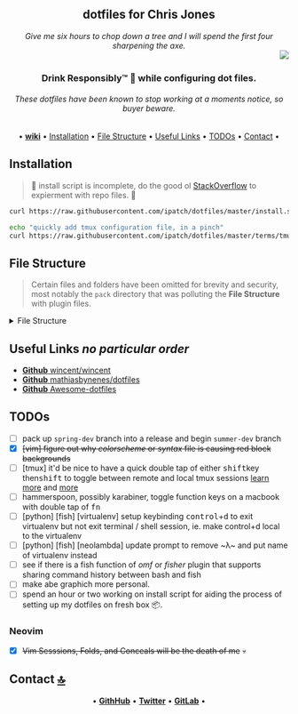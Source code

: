 <h2 align="center">dotfiles for Chris Jones</h2>

<div align="center">
<em>Give me six hours to chop down a tree and I will spend the first four sharpening the axe.</em>
</div>

<img align="right" src="https://raw.githubusercontent.com/wiki/ipatch/dotfiles/lib/abe.circle.png">

<br>

<h3 align="center">Drink Responsibly™ 🥃 while configuring dot files.</h3>

<h6 align="center"><em>These dotfiles have been known to stop working at a moments notice, so buyer beware.</em></h6>

<div align="center">

<a id="contents"></a>

• [**wiki**](https://github.com/ipatch/dotfiles/wiki) • [Installation](#installation) • [File Structure](#file-structure) • [Useful Links](#useful-links) • [TODOs](#todos) • [Contact](#contact) •

</div>

<a id="installation"></a>

## Installation

>👷 install script is incomplete, do the good ol [StackOverflow](https://i.imgur.com/QZj4hxp.jpg) to expierment with repo files. 🚧

```sh
curl https://raw.githubusercontent.com/ipatch/dotfiles/master/install.sh | /bin/sh

echo "quickly add tmux configuration file, in a pinch"
curl https://raw.githubusercontent.com/ipatch/dotfiles/master/terms/tmux/tmux.conf > ~/.tmux.conf
```

<a id="file-structure"></a>

## File Structure

> Certain files and folders have been omitted for brevity and security, most notably the `pack` directory that was polluting the **File Structure** with plugin files.

<details>
<summary>File Structure</summary>
<pre>
.
├── .git-crypt/
│   ├── .gitattributes
│   └── keys/
│       └── default/
│           └── 0/
├── .gitattributes
├── .github/
│   ├── CONTRIBUTING.md
│   ├── ISSUE_TEMPLATE.md
│   └── PULL_REQUEST_TEMPLATE.md
├── .gitignore
├── .gitmodules
├── .wiki/
│   ├── .gitignore
│   ├── Home.md
│   ├── _Footer.md
│   ├── _Sidebar.md
│   ├── bind9-Notes.md
│   ├── creating-a-custom-motd-on-Debian-Jessie.md
│   ├── email-client-Notes.md
│   ├── email-server-setup-Notes.md
│   ├── emoji-side-quest.md
│   ├── fish-shell-Notes.md
│   ├── git-Notes.md
│   ├── git-it-got-it-good.md
│   ├── graphics-and-image-processing.md
│   ├── gui-text-editor-Notes.md
│   ├── homebrew-and-linuxbrew-formula-Notes.md
│   ├── lib/
│   │   ├── Neovim-2018-april-late.png
│   │   ├── Neovim-2018-april.png
│   │   ├── abe.circle.png
│   │   ├── abe.png
│   │   ├── abe.tmp.png
│   │   ├── abe.tmp.xcf
│   │   ├── custom-motd.png
│   │   ├── fish-tab-completions.png
│   │   ├── macos-opengl-support.png
│   │   ├── merica.gif
│   │   ├── restore-app-windows.png
│   │   ├── vim-2017.png
│   │   └── windows-10-boot-time.png
│   ├── linux-macos-administration-Notes.md
│   ├── linux-macos-troubleshooting-Notes.md
│   ├── macbookpro-late-2013-Notes.md
│   ├── radare-Notes.md
│   ├── raspberry-pi-Notes.md
│   ├── tags
│   ├── terminal-emulators.md
│   ├── tmux-Notes.md
│   ├── vim-neovim-Notes.md
│   ├── web-browser-Notes.md
│   ├── weechat-Notes.md
│   ├── windows-Notes.md
│   └── working-with-video.md
├── LICENSE
├── README.md
├── asdf/
│   ├── .default-gems
│   ├── .default-npm-packages
│   ├── .tool-versions.nathan.capin
│   ├── .tool-versions.nathan.root
│   ├── README.md
│   └── tool-versions.rogue.capin
├── config/
│   ├── README.md
│   ├── alacritty/
│   │   └── alacritty.yml
│   ├── asciinema/
│   │   ├── config
│   │   ├── install-id
│   │   └── install-id.shu
│   ├── atom/
│   │   └── packages.list
│   ├── base16-shell -> /opt/code/github/PUBLIC/base16-shell/
│   ├── bash/
│   │   ├── .gitkeep
│   │   ├── bash_completion/
│   │   │   └── alacritty-completions.bash
│   │   ├── bash_profile
│   │   ├── bashrc
│   │   └── functions/
│   │       ├── .fzf.bash
│   │       ├── .gitkeep
│   │       ├── README.md
│   │       ├── debug.bash*
│   │       ├── foobar.bash
│   │       └── print_256_colors.bash*
│   ├── bitbar/
│   │   ├── cpu-temperature.5s.sh*
│   │   ├── fan-speed.5s.sh*
│   │   └── spotify.10s.sh*
│   ├── brew/
│   │   ├── Debian/
│   │   │   └── stretch/
│   │   │       ├── .gitkeep
│   │   │       ├── Brewfile
│   │   │       ├── dir_colors -> /opt/Code/dotfiles/config/brew/macOS/10.13/gnu-coreutils/dir_colors
│   │   │       └── nathan.stretch.package-list.txt -> /opt/Code/dotfiles/jobs/Linux/Debian/etc/apt/nathan.stretch.package-list.txt
│   │   ├── grc/
│   │   │   └── grc.conf
│   │   └── macOS/
│   │       ├── 10.12 -> Sierra//
│   │       ├── 10.13 -> High\ Sierra//
│   │       ├── High\ Sierra/
│   │       │   ├── Brewfile
│   │       │   ├── Library -> /opt/Code/dotfiles/config/brew/macOS/Sierra/Library/
│   │       │   ├── config/
│   │       │   │   └── karabiner -> /opt/Code/dotfiles/config/karabiner/
│   │       │   ├── etc -> /opt/Code/dotfiles/config/brew/macOS/Sierra/etc/
│   │       │   └── gnu-coreutils/
│   │       │       └── dir_colors
│   │       └── Sierra/
│   │           ├── Brewfile
│   │           ├── Library/
│   │           │   ├── LaunchAgents/
│   │           │   │   └── com.chrisrjones.ssh-agent.plist
│   │           │   └── LaunchDaemons/
│   │           │       └── com.chrisrjones.sshd.plist
│   │           └── etc/
│   │               └── ssh/
│   │                   ├── ssh_config
│   │                   └── sshd_config
│   ├── code -> vscode/
│   ├── firefox/
│   │   └── chrome/
│   │       └── userChrome.css
│   ├── fish/
│   │   ├── abbreviations.fish
│   │   ├── aliases.fish
│   │   ├── completions/
│   │   │   ├── alacritty.fish
│   │   │   ├── asdf.fish
│   │   │   ├── docker.fish
│   │   │   └── rustup.fish
│   │   ├── conf.d/
│   │   │   ├── 001_load_paths.fish
│   │   │   ├── 002_load_ls_colors.fish
│   │   │   ├── 005_omf.fish
│   │   │   ├── 007_load_pyen.fish
│   │   │   └── 008_load_gpg-agent.fish
│   │   ├── config.fish
│   │   ├── config.fish.bkup
│   │   ├── fish_universal_variables
│   │   ├── frameworks/
│   │   │   └── omf/
│   │   │       ├── bundle
│   │   │       ├── channel
│   │   │       ├── theme
│   │   │       └── themes/
│   │   │           └── theme-neolambda/
│   │   │               ├── LICENSE
│   │   │               ├── README.md
│   │   │               ├── fish_prompt.fish
│   │   │               ├── fish_right_prompt.fish
│   │   │               └── lib/
│   │   │                   ├── fish-shell-lambda-theme.png
│   │   │                   ├── virtualenv-double-prompt.png
│   │   │                   └── virtualenv.png
│   │   ├── functions/
│   │   │   ├── bases.fish
│   │   │   ├── brew_find_pkg.fish
│   │   │   ├── color.fish
│   │   │   ├── dbus_launch.fish
│   │   │   ├── editfish.fish
│   │   │   ├── emoji.fish
│   │   │   ├── erl_cmd_his.fish
│   │   │   ├── fish_prompt.fish -> /Users/capin/.local/share/omf/themes/neolambda/fish_prompt.fish
│   │   │   ├── fish_term_wrap.fish
│   │   │   ├── fish_title.fish
│   │   │   ├── fish_user_key_bindings.fish
│   │   │   ├── foobar.fish
│   │   │   ├── fundle.fish
│   │   │   ├── fzf_key_bindings.fish -> /usr/local/opt/fzf/shell/key-bindings.fish
│   │   │   ├── git_submodule_add_commit.fish
│   │   │   ├── gittree.fish
│   │   │   ├── h.fish
│   │   │   ├── key-bindings.fish -> /usr/local/opt/fzf/shell/key-bindings.fish
│   │   │   ├── ln_asdf_man_pages.fish
│   │   │   ├── ln_dotfiles.fish
│   │   │   ├── mac_lsusers.fish
│   │   │   ├── mac_toggle_hidden_files.fish
│   │   │   ├── mac_useradd.fish
│   │   │   ├── manpdf.fish
│   │   │   ├── mk_asdf_bins.fish
│   │   │   ├── mkcd.fish
│   │   │   ├── path_add.fish
│   │   │   ├── path_pretty.fish
│   │   │   ├── path_remove.fish
│   │   │   ├── perl_print_emoji.fish
│   │   │   ├── print_cpu_code_name.fish
│   │   │   ├── print_fish.fish
│   │   │   ├── print_wan_ip.fish
│   │   │   ├── rtail.fish
│   │   │   ├── rvm.fish
│   │   │   ├── rvm_toggle.fish
│   │   │   ├── shell_color_palette.fish
│   │   │   ├── test_256_color.fish
│   │   │   ├── test_italic.fish
│   │   │   ├── test_true_color.fish
│   │   │   ├── toggle_anaconda_pythons.fish
│   │   │   ├── toggle_asdf_shims_and_bins.fish
│   │   │   ├── toggle_homebrew_python_path.fish
│   │   │   ├── toggle_homebrew_ruby.fish
│   │   │   └── vman.fish
│   │   ├── fundle/
│   │   │   └── edc/
│   │   │       └── bass/
│   │   │           ├── .travis.yml
│   │   │           ├── LICENSE
│   │   │           ├── Makefile
│   │   │           ├── README.md
│   │   │           ├── functions/
│   │   │           │   ├── __bass.py
│   │   │           │   └── bass.fish
│   │   │           └── test/
│   │   │               ├── fixtures/
│   │   │               │   └── dollar_output.sh*
│   │   │               ├── test_bass.fish
│   │   │               └── test_dollar_on_output.fish
│   │   └── interactive.fish
│   ├── git/
│   │   ├── git-templates/
│   │   │   └── hooks/
│   │   │       ├── legacy.pre-commit*
│   │   │       ├── post-checkout*
│   │   │       ├── pre-commit*
│   │   │       └── pre-commit.d/
│   │   │           └── 01-crypto.sh*
│   │   ├── gitattributes
│   │   ├── gitconfig
│   │   └── gitexcludes
│   ├── htop/
│   │   └── htoprc
│   ├── inputrc
│   ├── irc-clients/
│   │   └── weechat/
│   │       ├── alias.conf
│   │       ├── aspell.conf
│   │       ├── buffers.conf
│   │       ├── buflist.conf
│   │       ├── charset.conf
│   │       ├── colorize_nicks.conf
│   │       ├── exec.conf
│   │       ├── fifo.conf
│   │       ├── fset.conf
│   │       ├── irc.conf.shu
│   │       ├── iset.conf
│   │       ├── logger.conf
│   │       ├── logs/
│   │       │   └── .gitkeep
│   │       ├── lua/
│   │       │   └── autoload/
│   │       ├── perl/
│   │       │   ├── autoload/
│   │       │   │   ├── iset.pl -> ../iset.pl
│   │       │   │   ├── multiline.pl -> ../multiline.pl
│   │       │   │   └── nickregain.pl -> ../nickregain.pl
│   │       │   ├── iset.pl
│   │       │   ├── multiline.pl
│   │       │   └── nickregain.pl
│   │       ├── perl.conf
│   │       ├── plugins.conf
│   │       ├── python/
│   │       │   ├── autojoin.py
│   │       │   ├── autoload/
│   │       │   │   ├── autojoin.py -> ../autojoin.py
│   │       │   │   ├── colorize_nicks.py -> ../colorize_nicks.py
│   │       │   │   ├── histsearch.py -> ../histsearch.py
│   │       │   │   └── pyrnotify.py -> ../pyrnotify.py
│   │       │   ├── colorize_nicks.py
│   │       │   ├── histsearch.py
│   │       │   └── pyrnotify.py
│   │       ├── python.conf
│   │       ├── relay.conf
│   │       ├── ruby/
│   │       │   └── autoload/
│   │       ├── ruby.conf
│   │       ├── script/
│   │       │   └── plugins.xml.gz
│   │       ├── script.conf
│   │       ├── sec.conf.shu
│   │       ├── tcl/
│   │       │   └── autoload/
│   │       ├── trigger.conf
│   │       ├── weechat.conf.shu
│   │       ├── weechat.log
│   │       ├── weechat.png
│   │       ├── xfer/
│   │       │   └── .gitkeep
│   │       └── xfer.conf
│   ├── karabiner/
│   │   ├── assets/
│   │   │   └── complex_modifications/
│   │   │       ├── .gitkeep
│   │   │       └── 1531852685.json
│   │   └── karabiner.json
│   ├── minicom/
│   │   ├── minirc.bp-apex2g
│   │   ├── minirc.dfl
│   │   ├── minirc.minicom-bp-ap-express-2G
│   │   └── minirc.minicom-bp-ap2g
│   ├── mpv/
│   │   ├── input.conf
│   │   ├── mpv.conf
│   │   ├── mpv_history.log
│   │   ├── scripts/
│   │   │   └── history.lua
│   │   └── watch_later/
│   │       ├── .gitkeep
│   │       ├── 16BDAD0EF35D15879302723703612C96
│   │       ├── 183D4B3B19174B54291AECC845FC12C4
│   │       └── 6267CB20C03F5A5634589F80ED8FD6E5
│   ├── mutt/
│   │   └── muttrc
│   ├── nvim/
│   │   ├── autoload/
│   │   │   └── .gitkeep
│   │   └── init.vim
│   ├── pt/
│   │   └── config.toml
│   ├── vscode/
│   │   ├── keybindings.json
│   │   └── settings.json
│   └── zsh/
│       ├── functions/
│       │   └── .fzf.zsh
│       ├── zlogin
│       ├── zshenv
│       └── zshrc
├── editors/
│   ├── atom -> /opt/Code/dotfiles/config/atom/
│   ├── code -> /opt/Code/dotfiles/config/code/
│   ├── ctags
│   ├── nvim -> /opt/Code/dotfiles/config/nvim/
│   └── vim/
│       ├── README.md
│       ├── editorconfig
│       ├── init.vim -> /opt/Code/dotfiles/config/nvim/init.vim
│       ├── vim/
│       │   ├── .base16
│       │   ├── .base16.previous
│       │   ├── after/
│       │   │   ├── .gitkeep
│       │   │   ├── ftplugin/
│       │   │   │   ├── bash/
│       │   │   │   │   └── bash.vim
│       │   │   │   ├── fish/
│       │   │   │   │   └── fish.vim
│       │   │   │   ├── html.vim
│       │   │   │   ├── javascript/
│       │   │   │   │   ├── folding.vim
│       │   │   │   │   └── javascript.vim
│       │   │   │   ├── markdown/
│       │   │   │   │   ├── folding.vim
│       │   │   │   │   └── markdown.vim
│       │   │   │   ├── python.vim
│       │   │   │   └── vim/
│       │   │   │       ├── folding.vim
│       │   │   │       └── vim.vim
│       │   │   └── plugin/
│       │   │       ├── plugin_ale.vim
│       │   │       ├── plugin_deoplete.vim
│       │   │       ├── plugin_fzf.vim
│       │   │       ├── plugin_identLine.vim
│       │   │       ├── plugin_indent_line.vim
│       │   │       ├── plugin_language_client.vim
│       │   │       ├── plugin_lightline.vim
│       │   │       └── plugin_vim_commentary.vim
│       │   ├── autoload/
│       │   │   └── wincent/
│       │   │       ├── autocmds.vim
│       │   │       ├── mappings/
│       │   │       │   └── visual.vim
│       │   │       └── settings.vim
│       │   ├── colors/
│       │   │   └── .gitkeep
│       │   ├── plugin/
│       │   │   ├── autocmds.vim
│       │   │   ├── mappings.vim
│       │   │   ├── sessions.vim
│       │   │   └── settings.vim
│       │   └── spell/
│       │       ├── en.utf-8.add
│       │       ├── en.utf-8.add.spl
│       │       ├── en.utf-8.spl
│       │       └── en.utf-8.sug
│       ├── vimrc
│       └── vimrc.pre-feb-26-2018
├── install/
│   ├── install-alpha.sh*
│   ├── install-alpha02.sh*
│   └── prompt.sh*
├── install.sh*
├── jobs/
│   ├── Linux/
│   │   ├── Debian/
│   │   │   ├── _load_selinux_policy
│   │   │   └── etc/
│   │   │       ├── apt/
│   │   │       │   ├── Brewfile -> /opt/Code/dotfiles/config/brew/Debian/stretch/Brewfile
│   │   │       │   ├── nathan.stretch.package-list.txt
│   │   │       │   └── sources.list.d/
│   │   │       │       ├── .gitkeep
│   │   │       │       └── debian-stretch-backports.list
│   │   │       ├── bash.bashrc
│   │   │       ├── profile
│   │   │       └── systemd/
│   │   │           ├── journald.conf
│   │   │           └── system/
│   │   │               ├── bitlbee.service
│   │   │               ├── postgresql.service
│   │   │               ├── xclip.socket
│   │   │               └── xclip@.service
│   │   ├── Raspbian/
│   │   │   └── lib/
│   │   │       └── systemd/
│   │   │           └── system/
│   │   │               └── transmission-daemon.service
│   │   ├── pg_backup.config
│   │   ├── pg_backup.sh*
│   │   ├── pg_backup_borked.sh*
│   │   └── pg_backup_rotated.sh*
│   ├── bin/
│   │   ├── airport -> /System/Library/PrivateFrameworks/Apple80211.framework/Versions/A/Resources/airport*
│   │   ├── battery -> /opt/Code/dotfiles/terms/tmux/bin/battery*
│   │   ├── brew-update-Brewfile.sh*
│   │   ├── brew-updatedb.sh*
│   │   ├── color-spaces.pl*
│   │   ├── colors-fish*
│   │   ├── colors-lencioni*
│   │   ├── colors-lencioni.orig*
│   │   ├── colors-wincent*
│   │   ├── colors-wincent.orig*
│   │   ├── colors-zsh*
│   │   ├── colortest -> /opt/Code/dotfiles/config/base16-shell/colortest*
│   │   ├── dd_ibs_test.sh*
│   │   ├── dd_obs_test.sh*
│   │   ├── defunct/
│   │   │   └── tmux_session.sh*
│   │   ├── docker-uninstall-on-macos.sh*
│   │   ├── dots.sh -> /opt/Code/dotfiles/terms/tmux/bin/dots.sh*
│   │   ├── dpkg-gettext.pl
│   │   ├── dpkg-scanpackages-cydia*
│   │   ├── git-gc-all-ferocious.sh*
│   │   ├── git-grab-all-the-branches.sh*
│   │   ├── git-large-files.sh*
│   │   ├── git_find_big.sh*
│   │   ├── jtool -> /opt/code/ios-dev/tools/jtool/jtool*
│   │   ├── launchd-setup-env-vars.sh
│   │   ├── macos-bp-ln.sh*
│   │   ├── macos-ls-usb.sh*
│   │   ├── macos-notif-center-test.sh*
│   │   ├── objconv*
│   │   ├── openvpn/
│   │   │   └── test-routes.sh*
│   │   ├── print_ls_colors*
│   │   ├── rm_ds_store_files.sh*
│   │   └── sysbenc-cpu-temp.sh*
│   ├── macOS/
│   │   ├── System/
│   │   │   └── Library/
│   │   │       └── LaunchDaemons/
│   │   │           └── com.apple.nfsd.plist
│   │   ├── Users/
│   │   │   └── mr-fancy/
│   │   │       └── Library/
│   │   │           ├── LaunchAgents/
│   │   │           │   ├── com.chrisrjones.brew-update-Brewfile.plist
│   │   │           │   ├── com.chrisrjones.brew-updatedb.plist
│   │   │           │   ├── com.chrisrjones.ln_bus_pirate.plist
│   │   │           │   ├── com.chrisrjones.rm_ds_store_files.plist
│   │   │           │   └── com.chrisrjones.test.launchd-notif-center.plist
│   │   │           └── Preferences/
│   │   │               └── .gitkeep
│   │   ├── etc -> /opt/Code/dotfiles/jobs/macOS/private/
│   │   ├── private/
│   │   │   └── etc/
│   │   │       ├── autofs.conf
│   │   │       ├── paths.default
│   │   │       └── profile
│   │   └── usr/
│   │       └── local/
│   │           ├── xpc_set_event_stream_handler.m
│   │           └── xpc_set_event_stream_handler.o
│   └── scripts/
│       └── .gitkeep
├── lang/
│   ├── cpp/
│   │   └── README.md
│   ├── elixir/
│   │   ├── README.md
│   │   └── iex.exs
│   ├── java/
│   │   └── README.md
│   ├── javascript/
│   │   ├── README.md
│   │   ├── eslintrc
│   │   ├── npm-global-packages.txt
│   │   ├── npm-install.sh*
│   │   ├── npmrc
│   │   └── yarnrc.rogue.capin
│   ├── js -> /opt/Code/dotfiles/lang/javascript/
│   ├── lua/
│   │   └── README.md
│   ├── python/
│   │   ├── README.md
│   │   ├── pyenv/
│   │   │   └── .gitkeep
│   │   └── pystartup
│   ├── ruby/
│   │   ├── README.md
│   │   ├── gemrc
│   │   └── irbrc
│   └── rust/
│       └── README.md
├── re/
│   ├── gdb/
│   │   └── .gdbinit
│   ├── lldb/
│   │   └── lldbinit
│   └── radare/
│       └── radare2rc
├── shells/
│   ├── bash -> /opt/Code/dotfiles/config/bash/
│   ├── fish -> /opt/Code/dotfiles/config/fish/
│   └── zsh -> /opt/Code/dotfiles/config/zsh/
├── tags
└── terms/
    ├── Terminal-app/
    │   └── macOS-10.13.terminal
    ├── alacritty/
    │   └── alacritty.yml
    ├── hyper/
    │   └── hyper.js
    ├── iterm2/
    │   └── com.googlecode.iterm2.plist
    └── tmux/
        ├── bin/
        │   ├── battery*
        │   └── dots.sh*
        ├── tmux/
        │   ├── plugins/
        │   │   ├── .gitkeep
        │   │   ├── tmux-resurrect/
        │   │   │   ├── .gitattributes
        │   │   │   ├── .gitignore
        │   │   │   ├── .gitmodules
        │   │   │   ├── .travis.yml
        │   │   │   ├── CHANGELOG.md
        │   │   │   ├── CONTRIBUTING.md
        │   │   │   ├── LICENSE.md
        │   │   │   ├── README.md
        │   │   │   ├── docs/
        │   │   │   │   ├── custom_key_bindings.md
        │   │   │   │   ├── migrating_from_tmuxinator.md
        │   │   │   │   ├── restoring_pane_contents.md
        │   │   │   │   ├── restoring_programs.md
        │   │   │   │   ├── restoring_shell_history.md
        │   │   │   │   ├── restoring_vim_and_neovim_sessions.md
        │   │   │   │   └── save_dir.md
        │   │   │   ├── lib/
        │   │   │   │   └── tmux-test/
        │   │   │   │       ├── .gitignore
        │   │   │   │       ├── .travis.yml
        │   │   │   │       ├── CHANGELOG.md
        │   │   │   │       ├── LICENSE.md
        │   │   │   │       ├── README.md
        │   │   │   │       ├── Vagrantfile
        │   │   │   │       ├── run_framework_tests*
        │   │   │   │       ├── run_tests*
        │   │   │   │       ├── setup*
        │   │   │   │       ├── tests/
        │   │   │   │       │   ├── helpers/
        │   │   │   │       │   │   └── helpers.sh
        │   │   │   │       │   ├── run_tests_in_isolation*
        │   │   │   │       │   ├── test_basic_script_execution.sh*
        │   │   │   │       │   ├── test_default_session_name.sh*
        │   │   │   │       │   └── test_tmux_scripting.sh*
        │   │   │   │       ├── vagrant_centos_provisioning.sh
        │   │   │   │       └── vagrant_ubuntu_provisioning.sh
        │   │   │   ├── resurrect.tmux*
        │   │   │   ├── run_tests -> lib/tmux-test/run_tests*
        │   │   │   ├── save_command_strategies/
        │   │   │   │   ├── gdb.sh*
        │   │   │   │   ├── pgrep.sh*
        │   │   │   │   └── ps.sh*
        │   │   │   ├── scripts/
        │   │   │   │   ├── check_tmux_version.sh*
        │   │   │   │   ├── helpers.sh
        │   │   │   │   ├── process_restore_helpers.sh
        │   │   │   │   ├── restore.exp*
        │   │   │   │   ├── restore.sh*
        │   │   │   │   ├── save.sh*
        │   │   │   │   ├── spinner_helpers.sh
        │   │   │   │   ├── tmux_spinner.sh*
        │   │   │   │   └── variables.sh
        │   │   │   ├── strategies/
        │   │   │   │   ├── irb_default_strategy.sh*
        │   │   │   │   ├── nvim_session.sh*
        │   │   │   │   └── vim_session.sh*
        │   │   │   ├── tests/
        │   │   │   │   ├── fixtures/
        │   │   │   │   │   ├── restore_file.txt
        │   │   │   │   │   └── save_file.txt
        │   │   │   │   ├── helpers/
        │   │   │   │   │   ├── create_and_save_tmux_test_environment.exp*
        │   │   │   │   │   ├── expect_helpers.exp
        │   │   │   │   │   ├── helpers.sh -> ../../lib/tmux-test/tests/helpers/helpers.sh
        │   │   │   │   │   ├── restore_and_save_tmux_test_environment.exp*
        │   │   │   │   │   └── resurrect_helpers.sh
        │   │   │   │   ├── run_tests_in_isolation -> ../lib/tmux-test/tests/run_tests_in_isolation*
        │   │   │   │   ├── test_resurrect_restore.sh*
        │   │   │   │   └── test_resurrect_save.sh*
        │   │   │   └── video/
        │   │   │       ├── issue_vid.png
        │   │   │       ├── screencast_img.png
        │   │   │       └── script.md
        │   │   └── tpm/
        │   │       ├── .gitattributes
        │   │       ├── .gitignore
        │   │       ├── .gitmodules
        │   │       ├── .travis.yml
        │   │       ├── CHANGELOG.md
        │   │       ├── HOW_TO_PLUGIN.md
        │   │       ├── LICENSE.md
        │   │       ├── README.md
        │   │       ├── bin/
        │   │       │   ├── clean_plugins*
        │   │       │   ├── install_plugins*
        │   │       │   └── update_plugins*
        │   │       ├── bindings/
        │   │       │   ├── clean_plugins*
        │   │       │   ├── install_plugins*
        │   │       │   └── update_plugins*
        │   │       ├── docs/
        │   │       │   ├── automatic_tpm_installation.md
        │   │       │   ├── changing_plugins_install_dir.md
        │   │       │   ├── how_to_create_plugin.md
        │   │       │   ├── managing_plugins_via_cmd_line.md
        │   │       │   └── tpm_not_working.md
        │   │       ├── lib/
        │   │       │   └── tmux-test/
        │   │       ├── scripts/
        │   │       │   ├── check_tmux_version.sh*
        │   │       │   ├── clean_plugins.sh*
        │   │       │   ├── helpers/
        │   │       │   │   ├── plugin_functions.sh
        │   │       │   │   ├── shell_echo_functions.sh
        │   │       │   │   ├── tmux_echo_functions.sh
        │   │       │   │   ├── tmux_utils.sh
        │   │       │   │   └── utility.sh
        │   │       │   ├── install_plugins.sh*
        │   │       │   ├── source_plugins.sh*
        │   │       │   ├── update_plugin.sh*
        │   │       │   ├── update_plugin_prompt_handler.sh*
        │   │       │   └── variables.sh
        │   │       ├── tests/
        │   │       │   ├── expect_failed_plugin_download*
        │   │       │   ├── expect_successful_clean_plugins*
        │   │       │   ├── expect_successful_multiple_plugins_download*
        │   │       │   ├── expect_successful_plugin_download*
        │   │       │   ├── expect_successful_update_of_a_single_plugin*
        │   │       │   ├── expect_successful_update_of_all_plugins*
        │   │       │   ├── helpers/
        │   │       │   │   └── tpm.sh
        │   │       │   ├── test_plugin_clean.sh*
        │   │       │   ├── test_plugin_installation.sh*
        │   │       │   ├── test_plugin_installation_legacy.sh*
        │   │       │   ├── test_plugin_sourcing.sh*
        │   │       │   └── test_plugin_update.sh*
        │   │       └── tpm*
        │   ├── resurrect/
        │   │   ├── .gitkeep
        │   │   └── last -> tmux_resurrect_2018-09-19T13:56:22.txt
        │   └── tmux.macos.conf
        ├── tmux-256color.terminfo
        ├── tmux.conf
        └── xterm-256color-italic.terminfo

191 directories, 488 files

</pre>
</details>

<a id="useful-links"></a>

## Useful Links ___no particular order___

- [**Github** wincent/wincent](https://github.com/wincent/wincent)
- [**Github** mathiasbynenes/dotfiles](https://github.com/mathiasbynens/dotfiles)
- [**Github** Awesome-dotfiles](https://github.com/webpro/awesome-dotfiles)

<a id="todos"></a>

## TODOs

- [ ] pack up `spring-dev` branch into a release and begin `summer-dev` branch
- [x] ~~[vim] figure out why _colorscheme_ or _syntax_ file is causing red block backgrounds~~
- [ ] [tmux] it'd be nice to have a quick double tap of either <kbd>shift</kbd>key then<kbd>shift</kbd> to toggle between remote and local tmux sessions [learn more](https://gist.github.com/samoshkin/05e65f7f1c9b55d3fc7690b59d678734) and [more](https://www.freecodecamp.org/news/tmux-in-practice-local-and-nested-remote-tmux-sessions-4f7ba5db8795/)
- [ ] hammerspoon, possibly karabiner, toggle function keys on a macbook with double tap of <kbd>fn</kbd>
- [ ] [python] [fish] [virtualenv] setup keybinding <kbd>control</kbd>+<kbd>d</kbd> to exit virtualenv but not exit terminal / shell session, ie. make control+d local to the virtualenv
- [ ] [python] [fish] [neolambda] update prompt to remove ~λ~ and put name of virtualenv instead
- [ ] see if there is a fish function of _omf_ or _fisher_ plugin that supports sharing command history between bash and fish
- [ ] make abe graphich more personal.
- [ ] spend an hour or two working on install script for aiding the process of setting up my dotfiles on fresh box 📦.

### Neovim

- [x] ~~Vim Sesssions, Folds, and Conceals will be the death of me~~ 💀

<a id="contact"></a>

## Contact [🔝](#contents)

<div align="center">

• [**GithHub**](https://github.com/ipatch) • [**Twitter**](https://twitter.com/truckmonth) • [**GitLab**](https://gitlab.com/truckmonth) •

</div>
